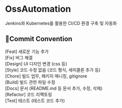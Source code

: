 # OssAutomation
Jenkins와 Kubernetes를 활용한 CI/CD 환경 구축 및 자동화

## 💙Commit Convention
[Feat] 새로운 기능 추가 \
[Fix] 버그 해결 \
[Design] UI 디자인 변경 (css 등) \
[Style] 코드 수정 없음 (코드 형식, 세미콜론 추가 등) \
[Chore] 빌드 업무, 패키지 매니징, gitignore \
[Build] 빌드 관련 파일 수정 \
[Docs] 문서 (README.md 등 문서 추가, 수정, 삭제) \
[Refactor] 코드 리팩토링 \
[Test] 테스트 (테스트 코드 추가)
